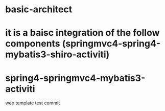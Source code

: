 
basic-architect
===============
it is a baisc integration of the follow components
(springmvc4-spring4-mybatis3-shiro-activiti)
=======
spring4-springmvc4-mybatis3-activiti
====================================

web template
test commit

